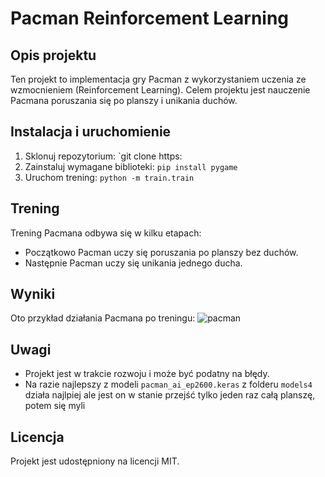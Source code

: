# Pacman Reinforcement Learning
## Opis projektu
Ten projekt to implementacja gry Pacman z wykorzystaniem uczenia ze wzmocnieniem (Reinforcement Learning). Celem projektu jest nauczenie Pacmana poruszania się po planszy i unikania duchów.
## Instalacja i uruchomienie
1. Sklonuj repozytorium: `git clone https:                                                                       
2. Zainstaluj wymagane biblioteki: `pip install pygame`
3. Uruchom trening: `python -m train.train`
## Trening
Trening Pacmana odbywa się w kilku etapach:
* Początkowo Pacman uczy się poruszania po planszy bez duchów.
* Następnie Pacman uczy się unikania jednego ducha.
## Wyniki
Oto przykład działania Pacmana po treningu:
![pacman](https://github.com/user-attachments/assets/35a35ea0-caf7-4460-9a5b-767eabe92253)
## Uwagi
* Projekt jest w trakcie rozwoju i może być podatny na błędy.
* Na razie najlepszy z modeli `pacman_ai_ep2600.keras` z folderu `models4` działa najlpiej ale jest on w stanie przejść tylko jeden raz całą planszę, potem się myli 
## Licencja
Projekt jest udostępniony na licencji MIT.
